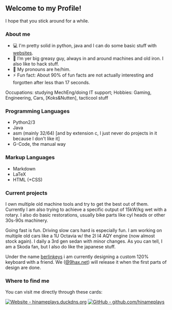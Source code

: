 ## Welcome to my Profile!

I hope that you stick around for a while.

### About me

- 💻 I'm pretty solid in python, java and I can do some basic stuff with [websites](https://hinameplays.duckdns.org).
- 🌱 I’m yer big greasy guy, always in and around machines and old iron. I also like to hack stuff.
- 🌈 My pronouns are he/him.
- ⚡ Fun fact: About 90% of fun facts are not actually interesting and forgotten after less than 17 seconds.

Occupations: studying MechEng/doing IT support; Hobbies: Gaming, Engineering, Cars, [Koks&Nutten], tacticool stuff

### Programming Languages

- Python2/3
- Java 
- asm (mainly 32/64) [and by extension c, I just never do projects in it because I don't like it]
- G-Code, the manual way

### Markup Languages

- Markdown
- LaTeX
- HTML (+CSS)

### Current projects

I own multiple old machine tools and try to get the best out of them. Currently I am also trying to achieve a specific output of 15kW/kg wet with a rotary.
I also do basic restorations, usually bike parts like cyl heads or other 30s-90s machinery.

Going fast is fun. Driving slow cars hard is especially fun. I am working on multiple old cars like a 1U Octavia w/ the 2l I4 AQY engine (now almost stock again). I daily a 3rd gen sedan with minor changes. As you can tell, I am a Skoda fan, but I also do like the japanese stuff.

Under the name [berlinkeys](https://github.com/berllinkeys) i am currently designing a custom 120% keyboard with a friend.
We ([@9hax.net](https://github.com/9hax)) will release it when the first parts of design are done.

### Where to find me

You can visit me directly through these cards:

[![Website - hinameplays.duckdns.org](https://img.shields.io/badge/website-hinameplays.duckdns.org-blue.svg)](https://hinameplays.duckdns.org)
[![GitHub - github.com/hinameplays](https://img.shields.io/badge/github-github.com/hinameplays-black.svg)](https://github.com/hinameplays)
